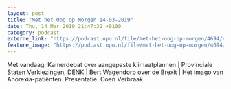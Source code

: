 ```yaml
---
layout: post
title: "Met het Oog op Morgen 14-03-2019"
date: Thu, 14 Mar 2019 21:47:32 +0100
category: podcast
externe_link: "https://podcast.npo.nl/file/met-het-oog-op-morgen/4694/nporadio1_met-het-oog-op-morgen_20190314_met-het-oog-op-morgen-14-03-2019_RH6XE1.mp3"
feature_image: "https://podcast.npo.nl/file/met-het-oog-op-morgen/4694/nporadio1_met-het-oog-op-morgen_20190314_met-het-oog-op-morgen-14-03-2019_RH6XE1.mp3"
---
```


Met vandaag: Kamerdebat over aangepaste klimaatplannen | Provinciale Staten Verkiezingen, DENK | Bert Wagendorp over de Brexit | Het imago van Anorexia-patiënten. 
Presentatie: Coen Verbraak
